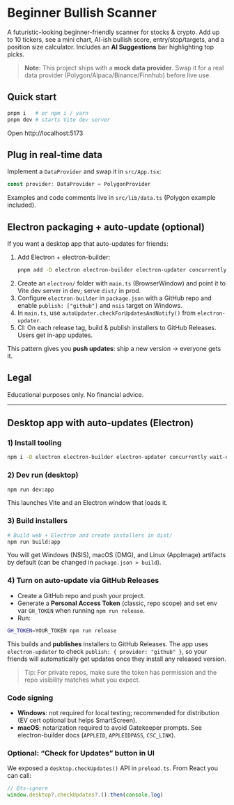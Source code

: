 # Beginner Bullish Scanner

A futuristic-looking beginner-friendly scanner for stocks & crypto. Add up to 10 tickers, see a mini chart, AI-ish bullish score, entry/stop/targets, and a position size calculator. Includes an **AI Suggestions** bar highlighting top picks.

> **Note:** This project ships with a **mock data provider**. Swap it for a real data provider (Polygon/Alpaca/Binance/Finnhub) before live use.

## Quick start

```bash
pnpm i   # or npm i / yarn
pnpm dev # starts Vite dev server
```

Open http://localhost:5173

## Plug in real-time data

Implement a `DataProvider` and swap it in `src/App.tsx`:

```ts
const provider: DataProvider = PolygonProvider
```

Examples and code comments live in `src/lib/data.ts` (Polygon example included).

## Electron packaging + auto-update (optional)

If you want a desktop app that auto-updates for friends:

1. Add Electron + electron-builder:
   ```bash
   pnpm add -D electron electron-builder electron-updater concurrently wait-on
   ```
2. Create an `electron/` folder with `main.ts` (BrowserWindow) and point it to Vite dev server in dev; serve `dist/` in prod.
3. Configure `electron-builder` in `package.json` with a GitHub repo and enable `publish: ["github"]` and `nsis` target on Windows.
4. In `main.ts`, use `autoUpdater.checkForUpdatesAndNotify()` from `electron-updater`.
5. CI: On each release tag, build & publish installers to GitHub Releases. Users get in-app updates.

This pattern gives you **push updates**: ship a new version → everyone gets it.

## Legal
Educational purposes only. No financial advice.

---

## Desktop app with **auto-updates** (Electron)

### 1) Install tooling
```bash
npm i -D electron electron-builder electron-updater concurrently wait-on cross-env
```

### 2) Dev run (desktop)
```bash
npm run dev:app
```
This launches Vite and an Electron window that loads it.

### 3) Build installers
```bash
# Build web + Electron and create installers in dist/
npm run build:app
```

You will get Windows (NSIS), macOS (DMG), and Linux (AppImage) artifacts by default (can be changed in `package.json > build`).

### 4) Turn on **auto-update** via GitHub Releases
- Create a GitHub repo and push your project.
- Generate a **Personal Access Token** (classic, repo scope) and set env var `GH_TOKEN` when running `npm run release`.
- Run:
```bash
GH_TOKEN=YOUR_TOKEN npm run release
```
This builds and **publishes** installers to GitHub Releases. The app uses `electron-updater` to check `publish: { provider: "github" }`, so your friends will automatically get updates once they install any released version.

> Tip: For private repos, make sure the token has permission and the repo visibility matches what you expect.

### Code signing
- **Windows**: not required for local testing; recommended for distribution (EV cert optional but helps SmartScreen).
- **macOS**: notarization required to avoid Gatekeeper prompts. See electron-builder docs (`APPLEID`, `APPLEIDPASS`, `CSC_LINK`).

### Optional: “Check for Updates” button in UI
We exposed a `desktop.checkUpdates()` API in `preload.ts`. From React you can call:
```ts
// @ts-ignore
window.desktop?.checkUpdates?.().then(console.log)
```
